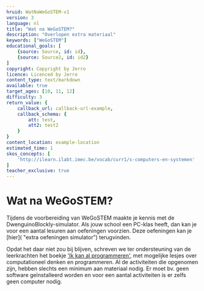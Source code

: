 ```yaml
---
hruid: WatNaWeGoSTEM-v1
version: 3
language: nl
title: "Wat na WeGoSTEM?"
description: "Overlopen extra materiaal"
keywords: ["WeGoSTEM"]
educational_goals: [
    {source: Source, id: id}, 
    {source: Source2, id: id2}
]
copyright: Copyright by Jerro
licence: Licenced by Jerro
content_type: text/markdown
available: true
target_ages: [10, 11, 12]
difficulty: 3
return_value: {
    callback_url: callback-url-example,
    callback_schema: {
        att: test,
        att2: test2
    }
}
content_location: example-location
estimated_time: 1
skos_concepts: [
    'http://ilearn.ilabt.imec.be/vocab/curr1/s-computers-en-systemen'
]
teacher_exclusive: true
---
```


# Wat na WeGoSTEM?

Tijdens de voorbereiding van WeGoSTEM maakte je kennis met de DwenguinoBlockly-simulator. Als jouw school een PC-klas heeft, dan kan je voor een aantal lesuren aan oefeningen voorzien. Deze oefeningen kan je [hier]( "extra oefeningen simulator") terugvinden.

Opdat het daar niet zou bij blijven, schreven we ter ondersteuning van de leerkrachten het boekje ['Ik kan al programmeren'](https://scholen.dwengo.org/downloads/ikkanalprogrammeren.pdf "robotboekje"), met mogelijke lesjes over computationeel denken en programmeren. Al de activiteiten die opgenomen zijn, hebben slechts een minimum aan materiaal nodig. Er moet bv. geen software geïnstalleerd worden en voor een aantal activiteiten is er zelfs geen computer nodig.
